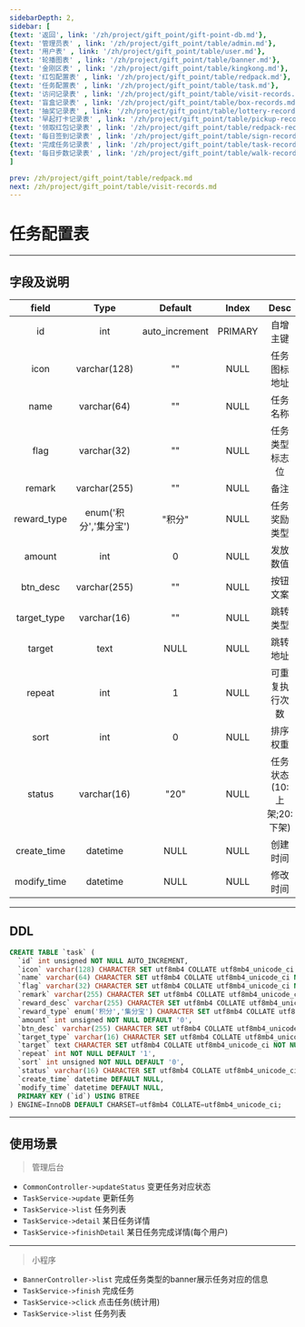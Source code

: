 ```yaml
---
sidebarDepth: 2,
sidebar: [
{text: '返回', link: '/zh/project/gift_point/gift-point-db.md'},
{text: '管理员表' , link: '/zh/project/gift_point/table/admin.md'},
{text: '用户表' , link: '/zh/project/gift_point/table/user.md'},
{text: '轮播图表' , link: '/zh/project/gift_point/table/banner.md'},
{text: '金刚区表' , link: '/zh/project/gift_point/table/kingkong.md'},
{text: '红包配置表' , link: '/zh/project/gift_point/table/redpack.md'},
{text: '任务配置表' , link: '/zh/project/gift_point/table/task.md'},
{text: '访问记录表' , link: '/zh/project/gift_point/table/visit-records.md'},
{text: '盲盒记录表' , link: '/zh/project/gift_point/table/box-records.md'},
{text: '抽奖记录表' , link: '/zh/project/gift_point/table/lottery-records.md'},
{text: '早起打卡记录表' , link: '/zh/project/gift_point/table/pickup-records.md'},
{text: '领取红包记录表' , link: '/zh/project/gift_point/table/redpack-records.md'},
{text: '每日签到记录表' , link: '/zh/project/gift_point/table/sign-records.md'},
{text: '完成任务记录表' , link: '/zh/project/gift_point/table/task-records.md'},
{text: '每日步数记录表' , link: '/zh/project/gift_point/table/walk-records.md'},
]

prev: /zh/project/gift_point/table/redpack.md
next: /zh/project/gift_point/table/visit-records.md
---
```


# 任务配置表

---

## 字段及说明


|    field    |         Type          |    Default     |  Index  |           Desc            |
| :---------: | :-------------------: | :------------: | :-----: | :-----------------------: |
|     id      |          int          | auto_increment | PRIMARY |         自增主键          |
|    icon     |     varchar(128)      |       ""       |  NULL   |       任务图标地址        |
|    name     |      varchar(64)      |       ""       |  NULL   |         任务名称          |
|    flag     |      varchar(32)      |       ""       |  NULL   |      任务类型标志位       |
|   remark    |     varchar(255)      |       ""       |  NULL   |           备注            |
| reward_type | enum('积分','集分宝') |     "积分"     |  NULL   |       任务奖励类型        |
|   amount    |          int          |       0        |  NULL   |         发放数值          |
|  btn_desc   |     varchar(255)      |       ""       |  NULL   |         按钮文案          |
| target_type |      varchar(16)      |       ""       |  NULL   |         跳转类型          |
|   target    |         text          |      NULL      |  NULL   |         跳转地址          |
|   repeat    |          int          |       1        |  NULL   |      可重复执行次数       |
|    sort     |          int          |       0        |  NULL   |         排序权重          |
|   status    |      varchar(16)      |      "20"      |  NULL   | 任务状态(10:上架;20:下架) |
| create_time |       datetime        |      NULL      |  NULL   |         创建时间          |
| modify_time |       datetime        |      NULL      |  NULL   |         修改时间          |


---

## DDL

```sql
CREATE TABLE `task` (
  `id` int unsigned NOT NULL AUTO_INCREMENT,
  `icon` varchar(128) CHARACTER SET utf8mb4 COLLATE utf8mb4_unicode_ci NOT NULL DEFAULT '',
  `name` varchar(64) CHARACTER SET utf8mb4 COLLATE utf8mb4_unicode_ci NOT NULL DEFAULT '',
  `flag` varchar(32) CHARACTER SET utf8mb4 COLLATE utf8mb4_unicode_ci NOT NULL DEFAULT '',
  `remark` varchar(255) CHARACTER SET utf8mb4 COLLATE utf8mb4_unicode_ci NOT NULL DEFAULT '',
  `reward_desc` varchar(255) CHARACTER SET utf8mb4 COLLATE utf8mb4_unicode_ci NOT NULL,
  `reward_type` enum('积分','集分宝') CHARACTER SET utf8mb4 COLLATE utf8mb4_unicode_ci NOT NULL DEFAULT '积分',
  `amount` int unsigned NOT NULL DEFAULT '0',
  `btn_desc` varchar(255) CHARACTER SET utf8mb4 COLLATE utf8mb4_unicode_ci NOT NULL DEFAULT '',
  `target_type` varchar(16) CHARACTER SET utf8mb4 COLLATE utf8mb4_unicode_ci NOT NULL DEFAULT '',
  `target` text CHARACTER SET utf8mb4 COLLATE utf8mb4_unicode_ci NOT NULL,
  `repeat` int NOT NULL DEFAULT '1',
  `sort` int unsigned NOT NULL DEFAULT '0',
  `status` varchar(16) CHARACTER SET utf8mb4 COLLATE utf8mb4_unicode_ci NOT NULL DEFAULT '20',
  `create_time` datetime DEFAULT NULL,
  `modify_time` datetime DEFAULT NULL,
  PRIMARY KEY (`id`) USING BTREE
) ENGINE=InnoDB DEFAULT CHARSET=utf8mb4 COLLATE=utf8mb4_unicode_ci;
```

---

## 使用场景

> 管理后台

- `CommonController->updateStatus` 变更任务对应状态
- `TaskService->update` 更新任务
- `TaskService->list` 任务列表
- `TaskService->detail` 某日任务详情
- `TaskService->finishDetail` 某日任务完成详情(每个用户)

---


> 小程序

- `BannerController->list` 完成任务类型的banner展示任务对应的信息
- `TaskService->finish` 完成任务
- `TaskService->click` 点击任务(统计用)
- `TaskService->list` 任务列表
